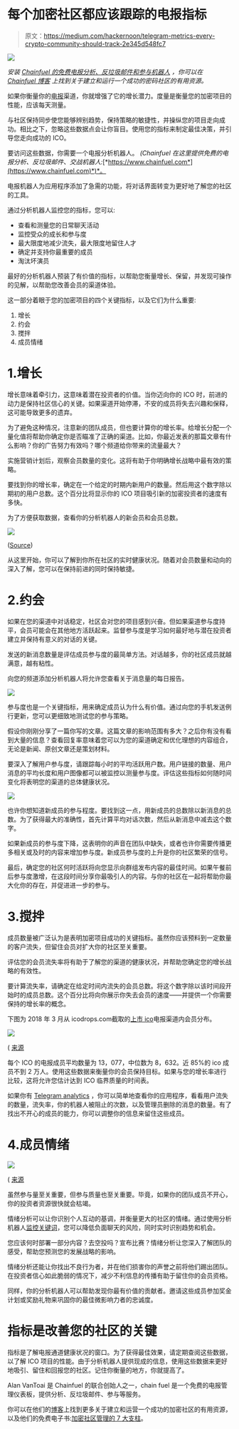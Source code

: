 # 每个加密社区都应该跟踪的电报指标

> 原文：<https://medium.com/hackernoon/telegram-metrics-every-crypto-community-should-track-2e345d548fc7>

![](img/e87a2cb00e197c7a4f56861def84eada.png)

*安装* [*Chainfuel 的免费电报分析、反垃圾邮件和参与机器人*](https://www.chainfuel.com) *，你可以在* [*Chainfuel 博客*](https://www.chainfuel.com/blog) *上找到关于建立和运行一个成功的密码社区的有用资源。*

如果你衡量你的[电报](https://hackernoon.com/tagged/telegram)渠道，你就增强了它的增长潜力。度量是衡量您的加密项目的性能，应该每天测量。

与社区保持同步使您能够辨别趋势，保持策略的敏捷性，并操纵您的项目走向成功。相比之下，忽略这些数据点会让你盲目。使用您的指标来制定最佳决策，并引导您走向成功的 ICO。

要访问这些数据，你需要一个电报分析机器人。 *(Chainfuel 在这里提供免费的电报分析、反垃圾邮件、交战机器人:*[*https://www.chainfuel.com*](https://www.chainfuel.com)*)*。

电报机器人为应用程序添加了急需的功能，将对话界面转变为更好地了解您的社区的工具。

通过分析机器人监控您的指标，您可以:

*   查看和测量您的日常聊天活动
*   监控受众的成长和参与度
*   最大限度地减少流失，最大限度地留住人才
*   确定并支持你最重要的成员
*   淘汰坏演员

最好的分析机器人预装了有价值的指标，以帮助您衡量增长、保留，并发现可操作的见解，以帮助您改善会员的渠道体验。

这一部分着眼于您的加密项目的四个关键指标，以及它们为什么重要:

1.  增长
2.  约会
3.  搅拌
4.  成员情绪

# 1.增长

增长意味着牵引力，这意味着潜在投资者的价值。当你迈向你的 ICO 时，前进的动力是保持社区信心的关键。如果渠道开始停滞，不安的成员将失去兴趣和保释，这可能导致更多的遗弃。

为了避免这种情况，注意新的团队成员，但也要计算你的增长率。给增长分配一个量化值将帮助你确定你是否瞄准了正确的渠道。比如，你最近发表的那篇文章有什么影响？你的广告努力有效吗？哪个频道给你带来的流量最大？

实施营销计划后，观察会员数量的变化。这将有助于你明确增长战略中最有效的策略。

要找到你的增长率，确定在一个给定的时期内新用户的数量。然后用这个数字除以期初的用户总数。这个百分比将显示你的 ICO 项目吸引新的加密投资者的速度有多快。

为了方便获取数据，查看你的分析机器人的新会员和会员总数。

![](img/216aa2353f182ec99fa6ec6a12250f49.png)

([Source](https://www.chainfuel.com/free-telegram-analytics))‍

从这里开始，你可以了解到你所在社区的实时健康状况。随着对会员数量和动向的深入了解，您可以在保持前进的同时保持敏捷。

# 2.约会

如果在您的渠道中对话稳定，社区会对您的项目感到兴奋。但如果渠道参与度持平，会员可能会在其他地方活跃起来。监督参与度是学习如何最好地与潜在投资者建立并保持有意义的对话的关键。

发送的新消息数量是评估成员参与度的最简单方法。对话越多，你的社区成员就越满意，越有粘性。

向您的频道添加分析机器人将允许您查看关于消息量的每日报告。

![](img/b6afeda9c4b0d401dcaf16cb2200ea12.png)

参与度也是一个关键指标，用来确定成员认为什么有价值。通过向您的手机发送例行更新，您可以更细致地测试您的参与策略。

假设你刚刚分享了一篇你写的文章。这篇文章的影响范围有多大？之后你有没有看到大量的信息？查看回复率意味着您可以为您的渠道确定和优化理想的内容组合，无论是新闻、原创文章还是策划材料。

要深入了解用户参与度，请跟踪每小时的平均活跃用户数。用户链接的数量、用户消息的平均长度和用户图像都可以被监控以测量参与度。评估这些指标如何随时间变化将表明您的渠道的总体健康状况。

![](img/f327c72b792068235a465360bc0a0d1a.png)

也许你想知道新成员的参与程度。要找到这一点，用新成员的总数除以新消息的总数。为了获得最大的准确性，首先计算平均对话次数，然后从新消息中减去这个数字。

如果新成员的参与度下降，这表明你的声音在团队中缺失，或者也许你需要传播更多相关或及时的内容来增加参与度。新成员参与度的上升是你的社区繁荣的信号。

最后，确定您的社区何时活跃将向您显示向群组发布内容的最佳时间。如果午餐前后参与度激增，在这段时间分享你最吸引人的内容。与你的社区在一起将帮助你最大化你的存在，并促进进一步的参与。

# 3.搅拌

成员数量被广泛认为是表明加密项目成功的关键指标。虽然你应该预料到一定数量的客户流失，但留住会员对扩大你的社区至关重要。

评估您的会员流失率将有助于了解您的渠道的健康状况，并帮助您确定您的增长战略的有效性。

要计算流失率，请确定在给定时间内流失的会员总数。将这个数字除以该时间段开始时的成员总数。这个百分比将向你展示你失去会员的速度——并提供一个你需要保持的增长率的概念。

下图为 2018 年 3 月从 icodrops.com截取的[上市 ico](/@MLJARofficial/how-does-telegram-members-count-impact-the-ico-investment-returns-50f37aff27ee)电报渠道内会员分布。

![](img/d7d452efe8b796e721e1d28c317446c9.png)

‍( [来源](/@MLJARofficial/how-does-telegram-members-count-impact-the-ico-investment-returns-50f37aff27ee)

每个 ICO 的电报成员平均数量为 13，077，中位数为 8，632。近 85%的 ico 成员不到 2 万人。使用这些数据来衡量你的会员保持目标。如果与您的增长率进行比较，这将允许您估计达到 ICO 临界质量的时间表。

如果你有 [Telegram analytics](https://www.chainfuel.com) ，你可以简单地查看你的应用程序，看看用户流失的数量，流失率，你的机器人被阻止的次数，以及管理员删除的消息的数量。有了找出不开心的成员的能力，你可以调整你的信息来留住这些成员。

# 4.成员情绪

![](img/48ee24303c215616ac9f05a889802388.png)

‍( [来源](http://observer.com/2015/10/love-haha-wow-sad-angry-facebook-debuts-new-reaction-emojis/)

虽然参与量至关重要，但参与质量也至关重要。毕竟，如果你的团队成员不开心，你的投资者资源很快就会枯竭。

情绪分析可以让你识别个人互动的基调，并衡量更大的社区的情绪。通过使用分析机器人[监控关键词](https://www.chainfuel.com)，您可以降低负面聊天的风险，同时实时识别趋势和机会。

您应该何时部署一部分内容？去空投吗？宣布比赛？情绪分析让您深入了解团队的感受，帮助您预测您的发展战略的影响。

情绪分析还能让你找出不良行为者，并在他们损害你的声誉之前将他们踢出团队。在投资者信心如此脆弱的情况下，减少不利信息的传播有助于留住你的会员资格。

同样，你的分析机器人可以帮助发现你最有价值的贡献者。邀请这些成员参加奖金计划或奖励礼物来巩固你的最佳微影响力者的忠诚度。

# 指标是改善您的社区的关键

指标是了解电报通道健康状况的窗口。为了获得最佳效果，请定期查阅这些数据，以了解 ICO 项目的性能。由于分析机器人提供现成的信息，使用这些数据来更好地吸引、留住和回报您的社区。记住你衡量的地方，你就提高了。

Alan VanToai 是 Chainfuel 的联合创始人之一，chain fuel 是一个免费的电报管理仪表板，提供分析、反垃圾邮件、参与等服务。

你可以在他们的[博客](https://www.chainfuel.com/blog)上找到更多关于建立和运营一个成功的加密社区的有用资源，以及他们的免费电子书:[加密社区管理的 7 大支柱](https://www.chainfuel.com/pillars)。